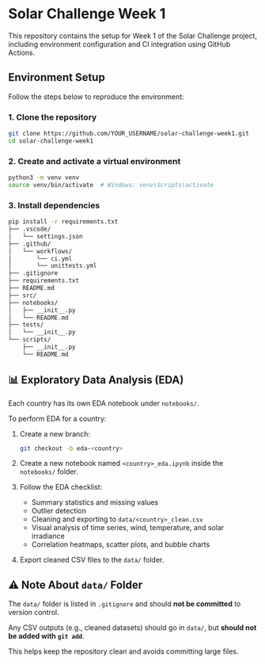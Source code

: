 # Solar Challenge Week 1

This repository contains the setup for Week 1 of the Solar Challenge project, including environment configuration and CI integration using GitHub Actions.

##  Environment Setup

Follow the steps below to reproduce the environment:

### 1. Clone the repository
```bash
git clone https://github.com/YOUR_USERNAME/solar-challenge-week1.git
cd solar-challenge-week1
```
### 2. Create and activate a virtual environment
```bash
python3 -m venv venv
source venv/bin/activate  # Windows: venv\Scripts\activate
```
### 3. Install dependencies
```bash
pip install -r requirements.txt
├── .vscode/
│   └── settings.json
├── .github/
│   └── workflows/
│       └── ci.yml
│       └── unittests.yml
├── .gitignore
├── requirements.txt
├── README.md
├── src/
├── notebooks/
│   ├── __init__.py
│   └── README.md
├── tests/
│   └── __init__.py
└── scripts/
    ├── __init__.py
    └── README.md
```

## 📊 Exploratory Data Analysis (EDA)

Each country has its own EDA notebook under `notebooks/`.

To perform EDA for a country:

1. Create a new branch:
   ```bash
   git checkout -b eda-<country>
    ```

2. Create a new notebook named `<country>_eda.ipynb` inside the `notebooks/` folder.

3. Follow the EDA checklist:

   * Summary statistics and missing values
   * Outlier detection
   * Cleaning and exporting to `data/<country>_clean.csv`
   * Visual analysis of time series, wind, temperature, and solar irradiance
   * Correlation heatmaps, scatter plots, and bubble charts

4. Export cleaned CSV files to the `data/` folder.



## ⚠️ Note About `data/` Folder

The `data/` folder is listed in `.gitignore` and should **not be committed** to version control.

Any CSV outputs (e.g., cleaned datasets) should go in `data/`, but **should not be added with `git add`**.

This helps keep the repository clean and avoids committing large files.





